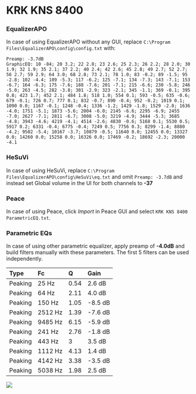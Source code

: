 # KRK KNS 8400

### EqualizerAPO
In case of using EqualizerAPO without any GUI, replace `C:\Program Files\EqualizerAPO\config\config.txt`
with:
```
Preamp: -3.7dB
GraphicEQ: 10 -84; 20 3.2; 22 2.8; 23 2.6; 25 2.3; 26 2.2; 28 2.0; 30 1.9; 32 1.9; 35 2.1; 37 2.2; 40 2.4; 42 2.6; 45 2.8; 49 2.7; 52 2.7; 56 2.7; 59 2.9; 64 3.0; 68 2.8; 73 2.1; 78 1.0; 83 -0.2; 89 -1.5; 95 -2.8; 102 -4.4; 109 -5.3; 117 -6.2; 125 -7.1; 134 -7.3; 143 -7.1; 153 -6.7; 164 -6.3; 175 -7.6; 188 -7.6; 201 -7.1; 215 -6.6; 230 -5.8; 246 -5.0; 263 -4.5; 282 -3.8; 301 -2.9; 323 -2.1; 345 -1.1; 369 -0.1; 395 0.8; 423 1.7; 452 2.1; 484 1.8; 518 1.0; 554 0.1; 593 -0.5; 635 -0.6; 679 -0.1; 726 0.7; 777 0.1; 832 -0.7; 890 -0.4; 952 -0.2; 1019 0.1; 1090 0.0; 1167 -0.1; 1248 -0.4; 1336 -1.2; 1429 -1.8; 1529 -2.8; 1636 -4.0; 1751 -5.1; 1873 -5.6; 2004 -6.0; 2145 -6.6; 2295 -6.9; 2455 -7.0; 2627 -7.1; 2811 -6.7; 3008 -5.0; 3219 -4.9; 3444 -5.3; 3685 -4.8; 3943 -4.6; 4219 -4.1; 4514 -2.6; 4830 -0.6; 5168 0.1; 5530 0.5; 5917 0.2; 6331 -0.4; 6775 -0.4; 7249 0.5; 7756 0.3; 8299 -1.4; 8880 -4.2; 9502 -5.4; 10167 -3.7; 10879 -0.5; 11640 0.0; 12455 0.0; 13327 0.0; 14260 0.0; 15258 0.0; 16326 0.0; 17469 -0.2; 18692 -2.3; 20000 -4.1
```

### HeSuVi
In case of using HeSuVi, replace `C:\Program Files\EqualizerAPO\config\HeSuVi\eq.txt` and omit `Preamp:
-3.7dB` and instead set Global volume in the UI for both channels to **-37**

### Peace
In case of using Peace, click *Import* in Peace GUI and select `KRK KNS 8400 ParametricEQ.txt`.

### Parametric EQs
In case of using other parametric equalizer, apply preamp of **-4.0dB** and build filters manually with
these parameters. The first 5 filters can be used independently.

| Type    | Fc      |    Q | Gain    |
|:--------|:--------|:-----|:--------|
| Peaking | 25 Hz   | 0.54 | 2.6 dB  |
| Peaking | 64 Hz   | 2.11 | 4.0 dB  |
| Peaking | 150 Hz  | 1.05 | -8.5 dB |
| Peaking | 2512 Hz | 1.39 | -7.6 dB |
| Peaking | 9485 Hz | 6.15 | -5.9 dB |
| Peaking | 241 Hz  | 2.76 | -1.8 dB |
| Peaking | 443 Hz  | 3    | 3.5 dB  |
| Peaking | 1112 Hz | 4.13 | 1.4 dB  |
| Peaking | 4142 Hz | 3.38 | -3.5 dB |
| Peaking | 5038 Hz | 1.98 | 2.5 dB  |

![](https://raw.githubusercontent.com/jaakkopasanen/AutoEq/master/results/innerfidelity/sbaf-serious/KRK%20KNS%208400/KRK%20KNS%208400.png)